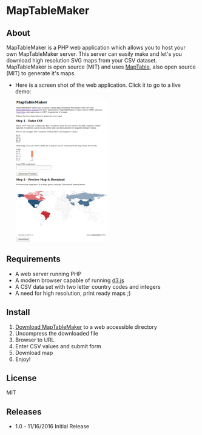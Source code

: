 # MapTableMaker

## About

MapTableMaker is a PHP web application which allows you to  host your 
own MapTableMaker server. This server can
 easily make and let's you download high resolution SVG maps from your CSV dataset.
MapTableMaker is open source (MIT) and
uses <a href="https://github.com/Packet-Clearing-House/maptable">MapTable</a>, also open source (MIT)
to generate it's maps.

* Here is a screen shot of the web application.  Click it to go to a 
live demo:
  
  [![](./data/screenshot2.png)](https://plip.com/MapTableMaker)

## Requirements

* A web server running PHP
* A modern browser capable of running [d3.js](https://d3js.org/)
* A CSV data set with two letter country codes and integers
* A need for high resolution, print ready maps ;)

## Install

1. [Download MapTableMaker](https://github.com/Packet-Clearing-House/MapTableMaker/archive/1.0.zip) to a web accessible directory
1. Uncompress the downloaded file
1. Browser to URL
1. Enter CSV values and submit form
1. Download map
1. Enjoy!

## License

MIT

## Releases

* 1.0 - 11/16/2016 Initial Release